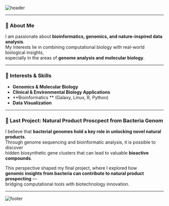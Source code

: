 ![header](https://capsule-render.vercel.app/api?type=rect&color=gradient&customColorList=14&height=180&section=header&text=Presillia%20Nisma%20Sari%20🧬&fontSize=40&fontColor=ffffff&animation=fadeIn&desc=Bioinformatics%20|%20Genomics%20|%20Nature%20Data%20Science&descAlignY=65&descAlign=50)

---

### 🌱 About Me  
I am passionate about **bioinformatics, genomics, and nature-inspired data analysis**.  
My interests lie in combining computational biology with real-world biological insights,  
especially in the areas of **genome analysis and molecular biology**.  

---

### 🔬 Interests & Skills  
- **Genomics & Molecular Biology**
- **Clinical & Environmental Biology Applications**  
- **Bioinformatics ** (Galaxy, Linux, R, Python)  
- **Data Visualization**  
 

---

### 🧬 Last Project: Natural Product Proscpect from Bacteria Genom
I believe that **bacterial genomes hold a key role in unlocking novel natural products**.  
Through genome sequencing and bioinformatic analysis, it is possible to discover  
hidden biosynthetic gene clusters that can lead to valuable **bioactive compounds**.  

This perspective shaped my final project, where I explored how  
**genomic insights from bacteria can contribute to natural product prospecting** —  
bridging computational tools with biotechnology innovation.  

---

![footer](https://capsule-render.vercel.app/api?type=waving&color=gradient&customColorList=12&height=120&section=footer&text=From%20Nature%20to%20Data%2C%20From%20Data%20to%20Discovery&fontSize=20&fontColor=ffffff)
